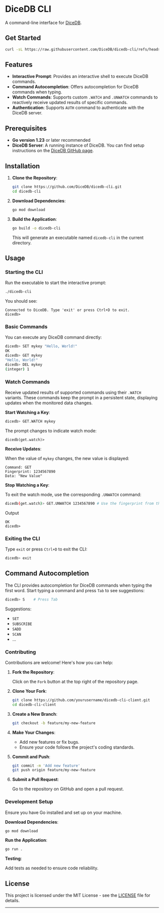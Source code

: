 # DiceDB CLI

A command-line interface for [DiceDB](https://dicedb.io).

## Get Started

```sh
curl -sL https://raw.githubusercontent.com/DiceDB/dicedb-cli/refs/heads/master/install.sh | sh
```

## Features

- **Interactive Prompt**: Provides an interactive shell to execute DiceDB commands.
- **Command Autocompletion**: Offers autocompletion for DiceDB commands when typing.
- **Watch Commands**: Supports custom `.WATCH` and `.UNWATCH` commands to reactively receive updated results of specific commands.
- **Authentication**: Supports `AUTH` command to authenticate with the DiceDB server.

## Prerequisites

- **Go version 1.23** or later recommended
- **DiceDB Server**: A running instance of DiceDB. You can find setup instructions on the [DiceDB GitHub page](https://github.com/dicedb/dice).

## Installation

1. **Clone the Repository**:

   ```bash
   git clone https://github.com/DiceDB/dicedb-cli.git
   cd dicedb-cli
   ```

2. **Download Dependencies**:

   ```bash
   go mod download
   ```

3. **Build the Application**:

   ```bash
   go build -o dicedb-cli
   ```

   This will generate an executable named `dicedb-cli` in the current directory.

## Usage

### Starting the CLI

Run the executable to start the interactive prompt:

```bash
./dicedb-cli
```

You should see:

```
Connected to DiceDB. Type 'exit' or press Ctrl+D to exit.
dicedb>
```

### Basic Commands

You can execute any DiceDB command directly:

```bash
dicedb> SET mykey "Hello, World!"
OK
dicedb> GET mykey
"Hello, World!"
dicedb> DEL mykey
(integer) 1
```

### Watch Commands

Receive updated results of supported commands using their `.WATCH` variants. These commands keep the prompt in a persistent state, displaying updates when the monitored data changes.

**Start Watching a Key**:

```bash
dicedb> GET.WATCH mykey
```

The prompt changes to indicate watch mode:

```
dicedb(get.watch)>
```

**Receive Updates**:

When the value of `mykey` changes, the new value is displayed:

```
Command: GET
Fingerprint: 1234567890
Data: "New Value"
```

**Stop Watching a Key**:

To exit the watch mode, use the corresponding `.UNWATCH` command: 
```bash
dicedb(get.watch)> GET.UNWATCH 1234567890 # Use the fingerprint from the watch output
```
Output
```
OK
dicedb>
```

### Exiting the CLI

Type `exit` or press `Ctrl+D` to exit the CLI:

```bash
dicedb> exit
```

## Command Autocompletion

The CLI provides autocompletion for DiceDB commands when typing the first word. Start typing a command and press `Tab` to see suggestions:

```bash
dicedb> S    # Press Tab
```

Suggestions:

- `SET`
- `SUBSCRIBE`
- `SADD`
- `SCAN`
- ...

### Contributing

Contributions are welcome! Here's how you can help:

1. **Fork the Repository**:

   Click on the `Fork` button at the top right of the repository page.

2. **Clone Your Fork**:

   ```bash
   git clone https://github.com/yourusername/dicedb-cli-client.git
   cd dicedb-cli-client
   ```

3. **Create a New Branch**:

   ```bash
   git checkout -b feature/my-new-feature
   ```

4. **Make Your Changes**:

    - Add new features or fix bugs.
    - Ensure your code follows the project's coding standards.

5. **Commit and Push**:

   ```bash
   git commit -m 'Add new feature'
   git push origin feature/my-new-feature
   ```

6. **Submit a Pull Request**:

   Go to the repository on GitHub and open a pull request.

### Development Setup

Ensure you have Go installed and set up on your machine.

**Download Dependencies**:

```bash
go mod download
```

**Run the Application**:

```bash
go run .
```

**Testing**:

Add tests as needed to ensure code reliability.

## License

This project is licensed under the MIT License - see the [LICENSE](LICENSE) file for details.

---
